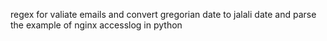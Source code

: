 regex for valiate emails and convert gregorian date to jalali date and parse the example of nginx accesslog in python
